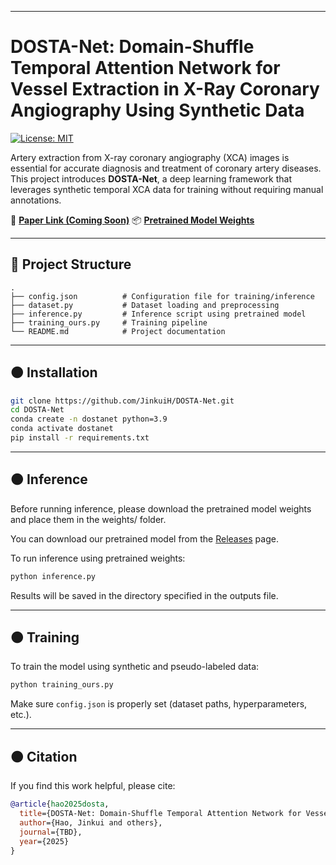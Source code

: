 
---

# DOSTA-Net: Domain-Shuffle Temporal Attention Network for Vessel Extraction in X-Ray Coronary Angiography Using Synthetic Data

[![License: MIT](https://img.shields.io/badge/License-MIT-yellow.svg)](https://opensource.org/licenses/MIT)

Artery extraction from X-ray coronary angiography (XCA) images is essential for accurate diagnosis and treatment of coronary artery diseases. This project introduces **DOSTA-Net**, a deep learning framework that leverages synthetic temporal XCA data for training without requiring manual annotations.

📌 **[Paper Link (Coming Soon)]()**
📦 **[Pretrained Model Weights](https://drive.google.com/file/d/1ORcWla7-Ca-b07PasN7dhPU-PVGjxXwF/view?usp=sharing)**


---

## 📁 Project Structure

```
.
├── config.json          # Configuration file for training/inference
├── dataset.py           # Dataset loading and preprocessing
├── inference.py         # Inference script using pretrained model
├── training_ours.py     # Training pipeline
└── README.md            # Project documentation
```

---

## 🟠 Installation

```bash
git clone https://github.com/JinkuiH/DOSTA-Net.git
cd DOSTA-Net
conda create -n dostanet python=3.9
conda activate dostanet
pip install -r requirements.txt
```

---

## 🟠 Inference

Before running inference, please download the pretrained model weights and place them in the weights/ folder. 

You can download our pretrained model from the [Releases](https://drive.google.com/file/d/1ORcWla7-Ca-b07PasN7dhPU-PVGjxXwF/view?usp=sharing) page.

To run inference using pretrained weights:

```bash
python inference.py
```

Results will be saved in the directory specified in the outputs file.

---

## 🟠 Training

To train the model using synthetic and pseudo-labeled data:

```bash
python training_ours.py
```

Make sure `config.json` is properly set (dataset paths, hyperparameters, etc.).

---


## 🟠 Citation

If you find this work helpful, please cite:

```bibtex
@article{hao2025dosta,
  title={DOSTA-Net: Domain-Shuffle Temporal Attention Network for Vessel Extraction in X-Ray Coronary Angiography Using Synthetic Data},
  author={Hao, Jinkui and others},
  journal={TBD},
  year={2025}
}
```




